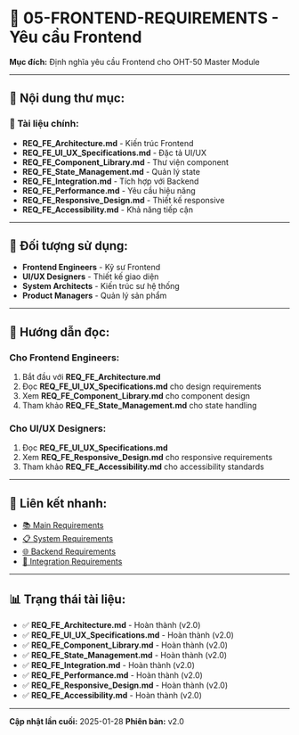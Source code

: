 # 🎨 05-FRONTEND-REQUIREMENTS - Yêu cầu Frontend

**Mục đích:** Định nghĩa yêu cầu Frontend cho OHT-50 Master Module

---

## 📁 **Nội dung thư mục:**

### **📄 Tài liệu chính:**
- **REQ_FE_Architecture.md** - Kiến trúc Frontend
- **REQ_FE_UI_UX_Specifications.md** - Đặc tả UI/UX
- **REQ_FE_Component_Library.md** - Thư viện component
- **REQ_FE_State_Management.md** - Quản lý state
- **REQ_FE_Integration.md** - Tích hợp với Backend
- **REQ_FE_Performance.md** - Yêu cầu hiệu năng
- **REQ_FE_Responsive_Design.md** - Thiết kế responsive
- **REQ_FE_Accessibility.md** - Khả năng tiếp cận

---

## 🎯 **Đối tượng sử dụng:**
- **Frontend Engineers** - Kỹ sư Frontend
- **UI/UX Designers** - Thiết kế giao diện
- **System Architects** - Kiến trúc sư hệ thống
- **Product Managers** - Quản lý sản phẩm

---

## 📖 **Hướng dẫn đọc:**

### **Cho Frontend Engineers:**
1. Bắt đầu với **REQ_FE_Architecture.md**
2. Đọc **REQ_FE_UI_UX_Specifications.md** cho design requirements
3. Xem **REQ_FE_Component_Library.md** cho component design
4. Tham khảo **REQ_FE_State_Management.md** cho state handling

### **Cho UI/UX Designers:**
1. Đọc **REQ_FE_UI_UX_Specifications.md**
2. Xem **REQ_FE_Responsive_Design.md** cho responsive requirements
3. Tham khảo **REQ_FE_Accessibility.md** cho accessibility standards

---

## 🔗 **Liên kết nhanh:**
- [📚 Main Requirements](../INDEX.md)
- [📋 System Requirements](../01-SYSTEM-REQUIREMENTS/)
- [🌐 Backend Requirements](../04-BACKEND-REQUIREMENTS/)
- [🔗 Integration Requirements](../06-INTEGRATION-REQUIREMENTS/)

---

## 📊 **Trạng thái tài liệu:**
- ✅ **REQ_FE_Architecture.md** - Hoàn thành (v2.0)
- ✅ **REQ_FE_UI_UX_Specifications.md** - Hoàn thành (v2.0)
- ✅ **REQ_FE_Component_Library.md** - Hoàn thành (v2.0)
- ✅ **REQ_FE_State_Management.md** - Hoàn thành (v2.0)
- ✅ **REQ_FE_Integration.md** - Hoàn thành (v2.0)
- ✅ **REQ_FE_Performance.md** - Hoàn thành (v2.0)
- ✅ **REQ_FE_Responsive_Design.md** - Hoàn thành (v2.0)
- ✅ **REQ_FE_Accessibility.md** - Hoàn thành (v2.0)

---

**Cập nhật lần cuối:** 2025-01-28
**Phiên bản:** v2.0
